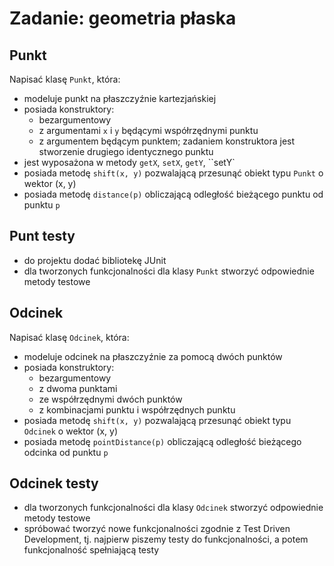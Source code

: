 # Zadanie: geometria płaska

## Punkt

Napisać klasę ``Punkt``, która:
- modeluje punkt na płaszczyźnie kartezjańskiej
- posiada konstruktory:
	- bezargumentowy
	- z argumentami ``x`` i ``y`` będącymi współrzędnymi punktu
	- z argumentem będącym punktem; zadaniem konstruktora jest stworzenie drugiego identycznego punktu
- jest wyposażona w metody ``getX``, ``setX``, ``getY``, ``setY`
- posiada metodę ``shift(x, y)`` pozwalającą przesunąć obiekt typu ``Punkt`` o wektor (x, y)
- posiada metodę ``distance(p)`` obliczającą odległość bieżącego punktu od punktu ``p``

## Punt testy
- do projektu dodać bibliotekę JUnit
- dla tworzonych funkcjonalności dla klasy ``Punkt`` stworzyć odpowiednie metody testowe

## Odcinek

Napisać klasę ``Odcinek``, która:
- modeluje odcinek na płaszczyźnie za pomocą dwóch punktów
- posiada konstruktory:
    - bezargumentowy
    - z dwoma punktami
    - ze współrzędnymi dwóch punktów
    - z kombinacjami punktu i współrzędnych punktu
- posiada metodę ``shift(x, y)`` pozwalającą przesunąć obiekt typu ``Odcinek`` o wektor (x, y)
- posiada metodę ``pointDistance(p)`` obliczającą odległość bieżącego odcinka od punktu ``p``

## Odcinek testy
- dla tworzonych funkcjonalności dla klasy ``Odcinek`` stworzyć odpowiednie metody testowe
- spróbować tworzyć nowe funkcjonalności zgodnie z Test Driven Development, 
tj. najpierw piszemy testy do funkcjonalności, a potem funkcjonalność spełniającą testy
